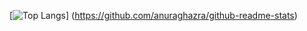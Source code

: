 [![Top Langs](https://github-readme-stats.vercel.app/api/top-langs/?username=enomotoryota&layout=compact)]
(https://github.com/anuraghazra/github-readme-stats)
